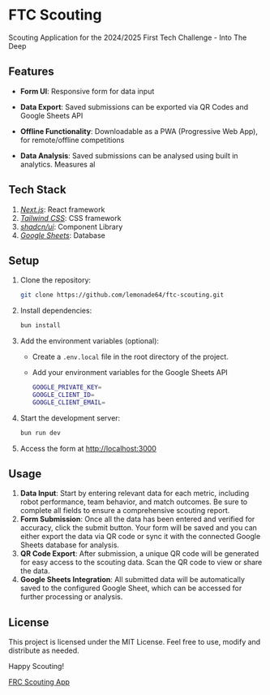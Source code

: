 # FTC Scouting

Scouting Application for the 2024/2025 First Tech Challenge - Into The Deep

## Features

- **Form UI**: Responsive form for data input
- **Data Export**: Saved submissions can be exported via QR Codes and Google Sheets API
- **Offline Functionality**: Downloadable as a PWA (Progressive Web App), for remote/offline competitions

- **Data Analysis**: Saved submissions can be analysed using built in analytics. Measures al

## Tech Stack

1.  _[Next.js](https://nextjs.org/docs)_: React framework
2.  _[Tailwind CSS](https://tailwindcss.com/docs)_: CSS framework
3.  _[shadcn/ui](https://ui.shadcn.com/)_: Component Library
4.  _[Google Sheets](https://sheets.google.com/)_: Database

## Setup

1.  Clone the repository:

    ```bash
    git clone https://github.com/lemonade64/ftc-scouting.git

    ```

2.  Install dependencies:

    ```bash
    bun install

    ```

3.  Add the environment variables (optional):

    - Create a `.env.local` file in the root directory of the project.
    - Add your environment variables for the Google Sheets API

      ```bash
      GOOGLE_PRIVATE_KEY=
      GOOGLE_CLIENT_ID=
      GOOGLE_CLIENT_EMAIL=

      ```

4.  Start the development server:

    ```bash
    bun run dev

    ```

5.  Access the form at [http://localhost:3000](http://localhost:3000/)

## Usage

1.  **Data Input**: Start by entering relevant data for each metric, including robot performance, team behavior, and match outcomes. Be sure to complete all fields to ensure a comprehensive scouting report.
2.  **Form Submission**: Once all the data has been entered and verified for accuracy, click the submit button. Your form will be saved and you can either export the data via QR code or sync it with the connected Google Sheets database for analysis.
3.  **QR Code Export**: After submission, a unique QR code will be generated for easy access to the scouting data. Scan the QR code to view or share the data.
4.  **Google Sheets Integration**: All submitted data will be automatically saved to the configured Google Sheet, which can be accessed for further processing or analysis.

## License

This project is licensed under the MIT License. Feel free to use, modify and distribute as needed.

Happy Scouting!

[FRC Scouting App](https://github.com/kevinnhou/frc-scouting)
